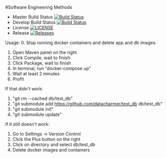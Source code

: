 #Software Engineering Methods

- Master Build Status [![Build Status](https://travis-ci.org/tsarevpp/sem.svg?branch=master)](https://travis-ci.org/tsarevpp/sem)
- Develop Build Status [![Build Status](https://travis-ci.org/tsarevpp/sem.svg?branch=develop)](https://travis-ci.org/tsarevpp/sem)
- License [![LICENSE](https://img.shields.io/github/license/tsarevpp/sem.svg?style=flat-square)](https://github.com/tsarevpp/sem/blob/master/LICENSE)
- Release [![Releases](https://img.shields.io/github/release/tsarevpp/sem/all.svg?style=flat-square)](https://github.com/tsarevpp/sem/releases)

Usage:
0. Stop running docker containers and delete app and db images.
1. Open Maven panel on the right
2. Click Compile, wait to finish
3. Click Package, wait to finish
4. In terminal, run "docker-compose up"
5. Wait at least 2 minutes
6. Profit 

If that didn't work:
1. "git rm --cached db/test_db"
2. "git submodule add https://github.com/datacharmer/test_db db/test_db"
3. "git submodule init"
4. "git submodule update"

If it still doesn't work:
1. Go to Settings -> Version Control
2. Click the Plus button on the right
3. Click on directory and select db/test_db
4. Delete docker images and containers